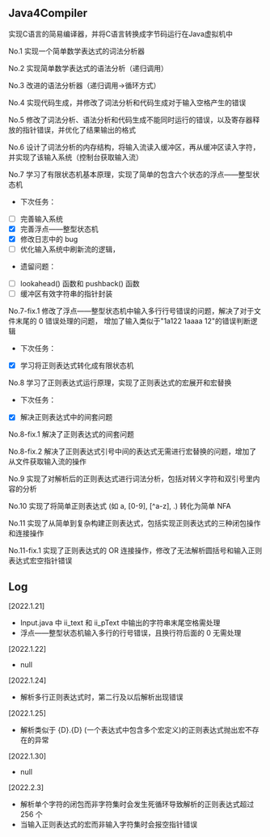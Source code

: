 ## Java4Compiler
实现C语言的简易编译器，并将C语言转换成字节码运行在Java虚拟机中

No.1 实现一个简单数学表达式的词法分析器

No.2 实现简单数学表达式的语法分析（递归调用）

No.3 改进的语法分析器（递归调用->循环方式）

No.4 实现代码生成，并修改了词法分析和代码生成对于输入空格产生的错误

No.5 修改了词法分析、语法分析和代码生成不能同时运行的错误，以及寄存器释放的指针错误，并优化了结果输出的格式

No.6 设计了词法分析的内存结构，将输入流读入缓冲区，再从缓冲区读入字符，并实现了该输入系统（控制台获取输入流）

No.7 学习了有限状态机基本原理，实现了简单的包含六个状态的浮点——整型状态机
- 下次任务：
- [ ] 完善输入系统
- [x] 完善浮点——整型状态机
- [x] 修改日志中的 bug
- [ ] 优化输入系统中刷新流的逻辑，
- 遗留问题：
- [ ] lookahead() 函数和 pushback() 函数
- [ ] 缓冲区有效字符串的指针封装

No.7-fix.1 修改了浮点——整型状态机中输入多行行号错误的问题，解决了对于文件末尾的 0 错误处理的问题，
增加了输入类似于"1a122 1aaaa 12"的错误判断逻辑
- 下次任务：
- [x] 学习将正则表达式转化成有限状态机

No.8 学习了正则表达式运行原理，实现了正则表达式的宏展开和宏替换
- 下次任务：
- [x] 解决正则表达式中的间套问题

No.8-fix.1 解决了正则表达式的间套问题

No.8-fix.2 解决了正则表达式引号中间的表达式无需进行宏替换的问题，增加了从文件获取输入流的操作

No.9 实现了对解析后的正则表达式进行词法分析，包括对转义字符和双引号里内容的分析

No.10 实现了将简单正则表达式 (如 a, [0-9], [^a-z], .) 转化为简单 NFA

No.11 实现了从简单到复杂构建正则表达式，包括实现正则表达式的三种闭包操作和连接操作

No.11-fix.1 实现了正则表达式的 OR 连接操作，修改了无法解析圆括号和输入正则表达式宏空指针错误

## Log 
[2022.1.21] 
- Input.java 中 ii_text 和 ii_pText 中输出的字符串末尾空格需处理
- 浮点——整型状态机输入多行的行号错误，且换行符后面的 0 无需处理

[2022.1.22]
- null

[2022.1.24]
- 解析多行正则表达式时，第二行及以后解析出现错误

[2022.1.25]
- 解析类似于 {D}.{D} (一个表达式中包含多个宏定义)的正则表达式抛出宏不存在的异常

[2022.1.30]
- null

[2022.2.3]
- 解析单个字符的闭包而非字符集时会发生死循环导致解析的正则表达式超过 256 个
- 当输入正则表达式的宏而非输入字符集时会报空指针错误
